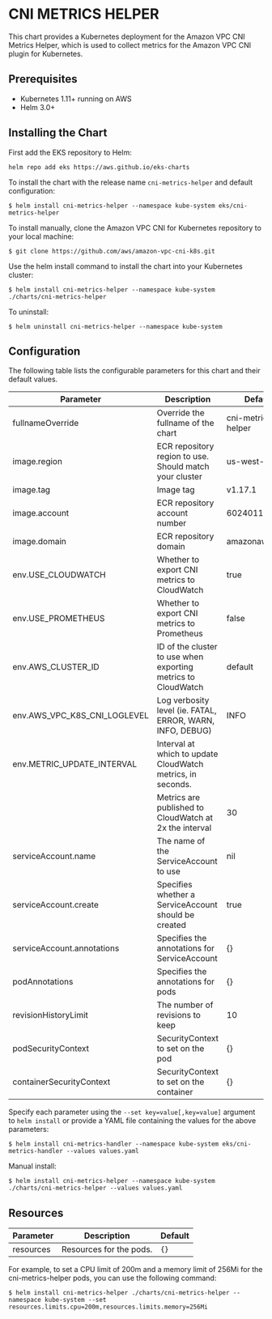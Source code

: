 # CNI METRICS HELPER

This chart provides a Kubernetes deployment for the Amazon VPC CNI Metrics Helper, which is used to collect metrics for the Amazon VPC CNI plugin for Kubernetes.

## Prerequisites

- Kubernetes 1.11+ running on AWS
- Helm 3.0+

## Installing the Chart

First add the EKS repository to Helm:

```shell
helm repo add eks https://aws.github.io/eks-charts
```

To install the chart with the release name `cni-metrics-helper` and default configuration:

```shell
$ helm install cni-metrics-helper --namespace kube-system eks/cni-metrics-helper
```

To install manually, clone the Amazon VPC CNI for Kubernetes repository to your local machine:

```shell
$ git clone https://github.com/aws/amazon-vpc-cni-k8s.git
```

Use the helm install command to install the chart into your Kubernetes cluster:

```shell
$ helm install cni-metrics-helper --namespace kube-system ./charts/cni-metrics-helper
```

To uninstall:

```shell
$ helm uninstall cni-metrics-helper --namespace kube-system
```

## Configuration

The following table lists the configurable parameters for this chart and their default values.

| Parameter                    | Description                                                   | Default            |
|------------------------------|---------------------------------------------------------------|--------------------|
| fullnameOverride             | Override the fullname of the chart                            | cni-metrics-helper |
| image.region                 | ECR repository region to use. Should match your cluster       | us-west-2          |
| image.tag                    | Image tag                                                     | v1.17.1            |
| image.account                | ECR repository account number                                 | 602401143452       |
| image.domain                 | ECR repository domain                                         | amazonaws.com      |
| env.USE_CLOUDWATCH           | Whether to export CNI metrics to CloudWatch                   | true               |
| env.USE_PROMETHEUS           | Whether to export CNI metrics to Prometheus                   | false              |
| env.AWS_CLUSTER_ID           | ID of the cluster to use when exporting metrics to CloudWatch | default            |
| env.AWS_VPC_K8S_CNI_LOGLEVEL | Log verbosity level (ie. FATAL, ERROR, WARN, INFO, DEBUG)     | INFO               |
| env.METRIC_UPDATE_INTERVAL   | Interval at which to update CloudWatch metrics, in seconds.   |                    |
|                              | Metrics are published to CloudWatch at 2x the interval        | 30                 |
| serviceAccount.name          | The name of the ServiceAccount to use                         | nil                |
| serviceAccount.create        | Specifies whether a ServiceAccount should be created          | true               |
| serviceAccount.annotations   | Specifies the annotations for ServiceAccount                  | {}                 |
| podAnnotations               | Specifies the annotations for pods                            | {}                 |
| revisionHistoryLimit         | The number of revisions to keep                               | 10                 |
| podSecurityContext           | SecurityContext to set on the pod                             | {}                 |
| containerSecurityContext     | SecurityContext to set on the container                       | {}                 |

Specify each parameter using the `--set key=value[,key=value]` argument to `helm install` or provide a YAML file containing the values for the above parameters:

```shell
$ helm install cni-metrics-handler --namespace kube-system eks/cni-metrics-handler --values values.yaml
```

Manual install:
```shell
$ helm install cni-metrics-helper --namespace kube-system ./charts/cni-metrics-helper --values values.yaml
```

## Resources

| Parameter                 | Description                                    | Default |
|---------------------------|------------------------------------------------|---------|
|    resources              | Resources for the pods.                        |   `{}`  |

For example, to set a CPU limit of 200m and a memory limit of 256Mi for the cni-metrics-helper pods, you can use the following command:

```shell
$ helm install cni-metrics-helper ./charts/cni-metrics-helper --namespace kube-system --set resources.limits.cpu=200m,resources.limits.memory=256Mi
```
